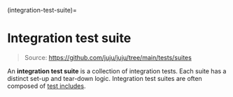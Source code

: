 (integration-test-suite)=
# Integration test suite
> Source: https://github.com/juju/juju/tree/main/tests/suites

An **integration test suite** is a collection of integration tests. Each suite has a distinct set-up and tear-down
logic. Integration test suites are often composed of [test includes](test-includes.md).

<!--util functions, which live in the [test includes](https://github.com/juju/juju/tree/develop/tests/includes) directory of `juju`.-->
